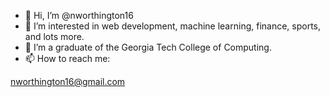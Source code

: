 - 👋 Hi, I’m @nworthington16
- 👀 I’m interested in web development, machine learning, finance, sports, and lots more.
- 🌱 I’m a graduate of the Georgia Tech College of Computing.
- 📫 How to reach me:

nworthington16@gmail.com

<!---
nworthington16/nworthington16 is a ✨ special ✨ repository because its `README.md` (this file) appears on your GitHub profile.
You can click the Preview link to take a look at your changes.
--->
